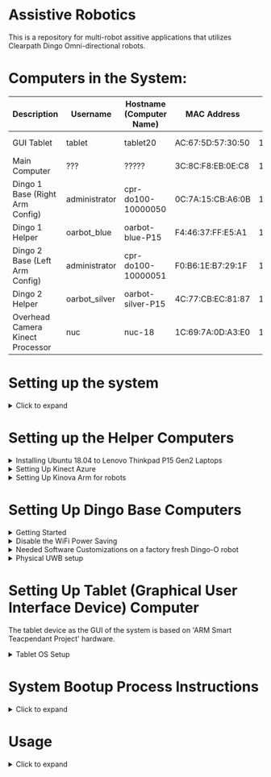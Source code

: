 # Assistive Robotics

This is a repository for multi-robot assitive applications that utilizes Clearpath Dingo Omni-directional robots.

# Computers in the System:


| Description                     | Username      | Hostname (Computer Name) | MAC Address       | IP            | Password  | OS           | ROS     |
| ------------------------------- | ------------- | ------------------------ | ----------------- | ------------- | --------- | ------------ | ------- |
| GUI Tablet                      | tablet        | tablet20                 | AC:67:5D:57:30:50 | 192.168.1.99  | 1234      | Ubuntu 20.04 | Noetic  |
| Main Computer                   | ???           | ?????                    | 3C:8C:F8:EB:0E:C8 | 192.168.1.100 | ????      | Ubuntu 20.04 | Noetic  |
| Dingo 1 Base (Right Arm Config) | administrator | cpr-do100-10000050       | 0C:7A:15:CB:A6:0B | 192.168.1.101 | clearpath | Ubuntu 20.04 | Noetic  |
| Dingo 1 Helper                  | oarbot_blue   | oarbot-blue-P15          | F4:46:37:FF:E5:A1 | 192.168.1.102 | 1234      | Ubuntu 18.04 | Melodic |
| Dingo 2 Base (Left Arm Config)  | administrator | cpr-do100-10000051       | F0:B6:1E:B7:29:1F | 192.168.1.103 | clearpath | Ubuntu 20.04 | Noetic  |
| Dingo 2 Helper                  | oarbot_silver | oarbot-silver-P15        | 4C:77:CB:EC:81:87 | 192.168.1.104 | 1234      | Ubuntu 18.04 | Melodic |
| Overhead Camera Kinect Processor| nuc           | nuc-18                   | 1C:69:7A:0D:A3:E0 | 192.168.1.90  | 1234      | Ubuntu 18.04 | Melodic |

# Setting up the system

<details> 
    <summary>Click to expand</summary>

<!-- Simply run
```
./all_devices_initial_setup.bash
``` -->

</details>

<!-- --------------------------------------------------------------------------- -->

# Setting up the Helper Computers

<details> 
    <summary>Installing Ubuntu 18.04 to Lenovo Thinkpad P15 Gen2 Laptops</summary>

## Installing Ubuntu 18.04 to Lenovo Thinkpad P15 Gen2 Laptops

See the hardware specs of this computer model in https://psref.lenovo.com/syspool/Sys/PDF/ThinkPad/ThinkPad_P15_Gen_2/ThinkPad_P15_Gen_2_Spec.pdf

We have
CPU: Core i7-11850H
GPU: NVIDIA T1200 (4GB GDDR4, 60W)
RAM: 16 GB DDR4-3200MHz
SCREEN: 1080P IPS
STORAGE: 512GB SSD M.2 2280 SSD PCIe NVMe
WIFI: Intel Wi-Fi® 6E AX210, 802.11ax 2x2 Wi-Fi + Bluetooth 5.2

### Prepare the BIOS settings

As described here: https://download.lenovo.com/pccbbs/mobiles_pdf/tp_p1_gen2_ubuntu_18.04_lts_installation_v1.0.pdf
(Note that this file is for P1, not for P15, so not all of steps here works for installing ubuntu 18.04 to P15)

- Disable "OS Optimized Defaults" in "Restart"
- Make sure "Hybrid Graphics" is selected instead of "Discrete Graphics" under Config>Display settings. Later we will have to make this "Discrete Graphics" again.
- F10 "Save & Exit"

### Install Ubuntu 18.04 with a USB

- Insert Ubuntu 18.04 installation USB and boot up the laptop.
- Press "Enter" while you are booting.
- Press "F12" to select the USB device.
- In the GRUB menu select "Install Ubuntu"
- Make sure you are connected to internet via Ethernet (WIFI does not work for now)
- Select Normal installation,
- For the Other options select "Download Updates while installing Ubuntu" and "Install third-party software for graphics and Wifi hardware..." options
- Do the storage managements as you wish (I did without encryption)
- For the username and computer name use the devices info table at the top of this readme file.
- After the installation if the computer does not boot after the GRUB menu, (see https://askubuntu.com/questions/162075/my-computer-boots-to-a-black-screen-what-options-do-i-have-to-fix-it.)
- Basically you will boot with nomodeset option  in the grub menu instead of quiet splash and then you will install graphics card after you boot in
- While booting keep pressing "shift" buttons to see GRUB menu,
- Press "e" while the OS that you would like to boot is selected.
- Go to line that starts with "linux" and erase "quiet splash" and write "nomodeset" instead.
- Press "Ctrl+x", you will be able to boot
- We will have to install NVIDIA graphics card and WIFI drivers

### Install NVIDIA drivers

- open a terminal and do `sudo apt update` and `sudo apt upgrade`
- press windows key and search for "Software & Updates"
- From ubuntu Software tab select Download From Main Server
- From Updates tab Select Never for Notify me of a new Ubuntu version
- From Additional Drivers tab select Using Nvidia driver metapackage from nvidia-driver495 (proprietary)
- Press Apply Changes button and once it finished reboot
- This will install the NVIDIA driver but you can also see options of the section 5 of [this](https://download.lenovo.com/pccbbs/mobiles_pdf/tp_p1_gen2_ubuntu_18.04_lts_installation_v1.0.pdf) for other installation options (We did not try those)
- When it boots up, go to BIOS settings and select "Discrete Graphics" instead of "Hybrid Graphics" under Config>Display settings.
- Save and Exit
- Once you reboot, now without doing the "nomodeset" step in GRUB menu you will be able to login

### Install Wifi Drivers

At the time of this installation, the most up-to-date Ubuntu 18.04 kernel version is 5.4.0 (you can check yours with command `uname -a`). However, the wifi hardware used on this computer (Intel Wi-Fi® 6E AX210) requires at least kernel version 5.10 (You can verify this at [here](https://wireless.wiki.kernel.org/en/users/drivers/iwlwifi)).
As stated in one of the answers in [this link](https://ubuntu.forumming.com/question/14149/ubuntu-20-04-lts-driver-intel-wi-fi-6e-ax210-160mhz), "The Linux 5.10 kernel (or later) will ship as part of Ubuntu 21.04 in April. This version will also get backported to Ubuntu 20.04 LTS at a later date. It's possible to manually install a mainline kernel in Ubuntu however if it breaks you get the pieces." We will install kernel 5.11 to make the wifi adapter work, but as suggested in the same answer be warned to review the implications of installing a kernel version manually [here](https://askubuntu.com/questions/119080/how-to-update-kernel-to-the-latest-mainline-version-without-any-distro-upgrade/885165#885165).

#### Installing Kernel 5.11

- First install Mainline as a graphical kernel installing tool. (See details [here](https://ubuntuhandbook.org/index.php/2020/08/mainline-install-latest-kernel-ubuntu-linux-mint/))
- run `sudo add-apt-repository ppa:cappelikan/ppa`
- `sudo apt update`
- `sudo apt install mainline`
- Open Mainline Kernel Installer and install 5.11.0
- After installation, reboot.
- `sudo update-grub` and `sudo reboot`
- As described [here](https://github.com/spxak1/weywot/blob/main/ax210.md#boot-with-kernel-5101), the output of `sudo dmesg | grep iwl` will show us some errors with the information about which firmware we need to install.
- For example we needed `iwlwifi-ty-a0-gf-a0-39` to `iwlwifi-ty-a0-gf-a0-59`.

#### Installing Firmware

- At the output of dmesg command it is suggested to check https://git.kernel.org/pub/scm/linux/kernel/git/firmware/linux-firmware.git/
- Go this website and download the newest firmware (eg. as of today it was linux-firmware-20211027.tar.gz (sig))
- It takes some time to download, be patient
- Uncompress the file with `tar -zxvf linux-firmware-20211027.tar.gz`
- `cd linux-firmware-20211027/`
- Copy the firmwares to `/lib/firmware/` with command `sudo cp -ax * /lib/firmware`
- Now reboot and the wifi should work!

### Additional settings

- Connect the wifi to lab network.
- Open settings on Privacy tab, disable automatic screen lock, location services enabled.
- Sharing tab, enable sharing and screen sharing, select require a password and make the password `1234`
- Power tab, disable dim screen when inactive, blank screen 5 minutes, Automatic suspend OFF, When power button is pressed Power Off
- Details tab, Users tab, Unlock and enable automatic log in
- Install GNOME Tweaks and launch
- On Power tab disable suspend when laptop lid is closed
- Install Dconf Editor and launch
- on /org/gnome/desktop/remote-access, disable require-encryption
- `sudo apt install ssh`

### Install ROS Melodic

- See [here](http://wiki.ros.org/Installation/Ubuntu)

</details>

<details> 
    <summary>Setting Up Kinect Azure</summary>

## Setting Up Kinect Azure

Setup the Sensor SDK and Body SDK for Kinect Azure following https://docs.microsoft.com/en-us/azure/kinect-dk/sensor-sdk-download and https://docs.microsoft.com/en-us/azure/kinect-dk/body-sdk-download .

At the time of this document the support is only for Ubuntu 18.04 with an AMD64 architecture CPU, additionally a dedicated GPU is a must (with minimum model specified as NVIDIA Geforce GTX 1050 see [here](https://docs.microsoft.com/en-us/azure/kinect-dk/system-requirements) for other requirements)

The steps are summarized as:

### Ssh into the Kinect Processor Computer of the robots

The passwords are given at the top for the  Kinect Processors. Use the information given and ssh into the robots. For example,

```
ssh oarbot_blue@192.168.1.101
```

or

```
ssh oarbot_silver@192.168.1.102
```

Then on each robot, follow the steps below:

### Setting up Linux Software Repository for Microsoft Products

```
curl -sSL https://packages.microsoft.com/keys/microsoft.asc | sudo apt-key add -
sudo apt-add-repository https://packages.microsoft.com/ubuntu/18.04/prod
sudo apt-get update
```

### Setting up the SDKs

```
sudo apt install libk4a1.4-dev
sudo apt install libk4abt1.1-dev
sudo apt install k4a-tools
```

### Adding permissions for Azure Kinect as a usb device

```
cd /etc/udev/rules.d
sudo wget https://github.com/microsoft/Azure-Kinect-Sensor-SDK/blob/develop/scripts/99-k4a.rules
```

Plug in the USB of Kinect Azure and connect it to the power. Then you can verify the installation with `k4aviewer` or `k4abt_simple_3d_viewer` commands.

### Setting up the ROS packages for Kinect Azure

(See the instructions for building [here](https://github.com/microsoft/Azure_Kinect_ROS_Driver/blob/melodic/docs/building.md) as reference)

```
sudo apt-get install ros-melodic-rgbd-launch
cd ~/catkin_ws_assistive/src
git clone https://github.com/burakaksoy/Azure_Kinect_ROS_Driver.git
cd ..
catkin_make -DCATKIN_WHITELIST_PACKAGES='azure_kinect_ros_driver'
source ~/.bashrc
source ~/catkin_ws_assistive/devel/setup.bash
```

#### Troubleshooting:
    
If you see this kind of error during the `catkin_make` command execution:

```
    Finding K4A SDK binaries
    CMake Error at Azure_Kinect_ROS_Driver/cmake/Findk4a.cmake:22 (message):
    Error: Azure Kinect SDK Version numbers contain exactly 3 components
    (major.minor.rev).  Requested number of components: 2
    Call Stack (most recent call first):
    /usr/local/share/cmake-3.18/Modules/CMakeFindDependencyMacro.cmake:47 (find_package)
    /usr/lib/cmake/k4abt/k4abtConfig.cmake:3 (find_dependency)
    Azure_Kinect_ROS_Driver/cmake/Findk4abt.cmake:35 (find_package)
    Azure_Kinect_ROS_Driver/CMakeLists.txt:94 (find_package)

    -- Configuring incomplete, errors occurred!
```

Change 2 components in the version number given in this line of file `/usr/lib/cmake/k4abt/k4abtConfig.cmake` from this:

```
find_dependency(k4a 1.3 REQUIRED)
```

to this:
```
find_dependency(k4a 1.3.0 REQUIRED)
```
and try again the `catkin_make` command above. 

*For more information about this issue see: [https://github.com/microsoft/Azure_Kinect_ROS_Driver/issues/143](https://github.com/microsoft/Azure_Kinect_ROS_Driver/issues/143)*

### Adjusting Default launch parameters for Azure Kinect

You can edit the default FPS argument value to 30 in `/src/Azure_Kinect_ROS_Driver/launch/kinect_rgbd.launch`.

Finally you can verify Kinect Ros installation working by

```
roslaunch azure_kinect_ros_driver kinect_rgbd.launch
```

and in a new terminal you can check for the published images with

```
rqt_image_view
```

For further information about the topics and the usage see https://github.com/microsoft/Azure_Kinect_ROS_Driver/blob/melodic/docs/usage.md

</details>

<details> 
    <summary>Setting Up Kinova Arm for robots</summary>

## Setting Up Kinova Arm for robots

### Hardware Setup

1. Plugin the powercable and the joystick
2. Connect the USB cable to your laptop
3. Powerup the arm

The green light on the joystick will be flashing for around a minute. After that, there will be two results after you do that

#### Joystick Steady Green light

You are good to go! Please direct to [software setup](#software-setup).

#### Joystick Green Light flashing or Steady Red Light

You need to update the firmware of the arm. If you try to use the ROS package when this situation happens, it'll show connection error.

1. Please follow the instruction in this [webpage](https://github.com/Kinovarobotics/kinova-ros/issues/248).
2. You can find the latest firmware [here](https://www.kinovarobotics.com/en/resources/gen2-technical-resources).
3. You can find the installation files of Development Center, a GUI available with the SDK [here](https://www.kinovarobotics.com/en/resources/gen2-faq) in the first question of "Usage". If the download link is missing, you can find it [here](https://drive.google.com/file/d/1UEQAow0XLcVcPCeQfHK9ERBihOCclkJ9/view) (File name is "`PS 0000 0009_1.5.1.zip`") and the document [here](https://www.kinovarobotics.com/sites/default/files/UG-008_KINOVA_Software_development_kit-User_guide_EN_R02%20%281%29.pdf) or [here](https://drive.google.com/file/d/1y5TByFsF97s4_zh14E-q0YHSlMr5P1qe/view).
4. We only tested the Development Center in win10 while updating the firmware. However, Development Center in both win10 and ubuntu20.04 (using the ubuntu16.04 version in the file) can connected to the arm and control the arm.
5. While rebooting the arm in the updating firmware step, you might want to do some "physical therapy" for the arm (basically move the arms around) and wait a bit before restarting your arm.

### Software Setup

#### Control the arm via Development Center

You can find the installation files of Development Center, a GUI available with the SDK [here](https://www.kinovarobotics.com/en/resources/gen2-faq) in the first question of "Usage". If the download link is missing, you can find it [here](https://drive.google.com/file/d/1UEQAow0XLcVcPCeQfHK9ERBihOCclkJ9/view) and the document [here](https://www.kinovarobotics.com/sites/default/files/UG-008_KINOVA_Software_development_kit-User_guide_EN_R02%20%281%29.pdf).

#### Add Translation offset if you have Bota Rokubi FT sensors installed on Kinova robots

Since the Kinematics change due to the additional hardware with the installed FT sensor, we need to add translation offset to the robot settings. 

- Open up the Development Center from `/opt/JACO-SDK/GUI/DevelopmentCenter`. 
- From `General Settings` enter `0.077` to `z-axis` (the other axes are 0).
- Select the check box that says `Activate Offset`.
- Hit `Save` button.

Note that after reboot of the arm the check box is automatically unchecked. Instead of opening the Development Center each time, on the joystick of the arm one can press 1 button. It lits up the right most blue light on the joystick which indicates the offset is activated. 


#### Control the arm via ROS package

Please direct [here](https://github.com/eric565648/kinova-ros/tree/noetic-devel) for how to launch the arm, perform joint angle and cartetian space control.

#### Put the arm to service mode

- Plug in USB your robot
- Open the `C:\Program Files (x86)\JACO-SDK\RobotConfiguration` or the equivalent path on you system.
- Put the last firmware you upload in your robot in the firmware folder.
- Run `ActivateServiceConfiguration.exe` (it is a console app, see the outputs by running it from a terminal/command line)
  If that works well at  General setting > update at the arm type field you will see JAco v2 6dof Service.

#### To use admittance control

1. Open Development Center GUI, general setting > update
2. Verify that main firmware is updated.
3. Arm type is in service mode (see above).
4. Actuator firmware is updated.
5. Verify that all the torque sensors are functional. (see details below)
6. Do the torque calibration. (see details below)
7. Verify that the gravity vector and the payload correctly defined. (see details below)

##### Steps 1-4 are already done in the above.

##### 5. Verifying all torque sensors are functional

Open the Development Center and go to Monitoring >angular >torque  column

- Push against each joint to apply an external torque to each joint and observe if the value on screen reacts
  accordingly to your action. Push in both direction and the torque should be positive in one direction and
  negative in the opposite one.
- If it does not react as expected, You have a problem with one or more of your torque sensor.
- If it reacts as expected, try step 6.

##### 6. Doing the torque calibration

Calibrate arm torque by reset sensors to zero value.
Get the user Guide. Go at the page 58 and place the robot at the picture position (candle like position)

- Once the arm is in the right position, you have to open the Development Center and go to Advanced settings and press 4 times to the Apply to all button in torque zero menu.
- Try to put the arm in torque mode with torque console, but close the Development Center before opening Torque console.
- If the arm does not switch to torque control try step 7.

##### 7. Verify that the gravity vector and the payload correctly defined.

- Open the Torque Console Interface and set the Gravity vector.
- Then set the payload if you have one.
- When it is done, try to switch to torque mode with the Torque Console Interface

If after all of those step it continue to not work, it may be a hardware issue. That need further investigation

</details>

</details>

<!-- --------------------------------------------------------------------------- -->

# Setting Up Dingo Base Computers

<details> 
    <summary>Getting Started</summary>

## Getting Started

Four Dingo-O robots arrived with a printed document named "Custom Robot Quickstart Guide". We only needed to apply section 3 and section 5 of this document after the batteries are fully charged (both the robot batteries and the PlayStation controller batteries). The texts are in these sections are copied below:

### Section 3: Getting Started

Your system has been configured to allow you to get started immediately after receipt. Follow these instructions to get
moving.

1. Remove the Dingo's side panels and top fairings (yellow), insert the batteries provided (or confirm they are
   inserted), then replace the top fairings and side panels.
2. Turn on the Dingo via the HMI button pad on the rear. Note that the computer may beep when starting up.
3. Press "PS" button on gamepad to turn it on.

### Section 5: Wireless

To set up the wireless communications on your Dingo, you must either first establish a wired Ethernet connection or use the HDMI output and USB keyboard from the robots's computer. If you use the Ethernet option, connect your computer to an Ethernet port on the Dingo's computer by removing the Dingo fairing, and set a
static IP on your computer to `192.168.131.19` (for example). If there are no free ethernet ports you may temporarily disconnect
one of the payloads such as a lidar sensor. SSH into the robot computer with:

```
ssh administrator@192.168.131.1
```

Enter the login password when prompted. Once you have successfully logged in, you can connect the robot's computer to a desired wireless network.

If you use the HDMI and USB keyboard option, when you bootup the robot, the login terminal screen of Ubuntu comes up. Enter in the username and password given at the top of this document and log in.

Once you log in, you can connect your robot to a desired wireless network using Netplan.

Simply create a file called `60-wireless.yaml` inside of the `/etc/netplan folder` on your robot's computer. Copy and paste
the contents below into the file, and make sure to modify the wireless interface, SSID, and password fields.

```txt
network:
    wifis:
    # Replace WIRELESS_INTERFACE with the name of the wireless network device, e.g. wlane or wlp3s0
    # Fill in the SSID_GOES_HERE and PASSWORD_GOES_HERE fields as appropriate. The password may be included
    as plain-text
    # or as a password hash. To generate the hashed password, run
    # echo -n 'WIFI_PASSWORD' | iconv -t UTF-16LE | openssl md4 -binary | xxd -p
    # If you have multiple wireless cards you may include a block for each device.
    # For more options, see https://netplan.io/reference/
    WIRELESS_INTERFACE:
        optional: true
        access-points:
            SSID_GOES HERE:
            password: PASSWORD_GOES_HERE
        dhcp4: true
        dhcp4-overrides:
            send-hostname: true
```

Once you have saved the file, you will then need to apply your new Netplan configuration and bring up your wireless
connection by running:

```bash
sudo netplan apply
```

More advanced networking examples, including configurations for accessing a wifi network requiring WPA Enterprise
credentials, can be found here:
https://netplan.io/examples/

You can verify that your robot is connected to a wireless network by running:

```bash
ip a
```

This will show all active connections and their IP addresses, including your robot's connection to the desired wireless
network, and the IP address assigned to the robot's computer.

</details>

<details> 
    <summary>Disable the WiFi Power Saving</summary>

List the wifi devices with command:
```
iw dev
```

To check the current power management setting of your WiFi interface, use the following command (Assuming the device is `wlp2s0`):
```
iw dev wlp2s0 get power_save
```

To Disable Power Saving Temporarily (Assuming the device is `wlp2s0`):
```
sudo iw dev wlp2s0 set power_save off
```

To Make the disabling permenant, create a Systemd Service:
```
sudo nano /etc/systemd/system/wifi-power-management.service
```

Paste the following:
```
[Unit]
Description=Disable WiFi Power Management
After=network.target

[Service]
Type=oneshot
ExecStart=/sbin/iw dev wlp2s0 set power_save off
RemainAfterExit=yes

[Install]
WantedBy=multi-user.target
```

Make sure to replace `wlp2s0` with the actual name of your wireless interface.

To enable and start the service:
```
sudo systemctl enable wifi-power-management.service
sudo systemctl start wifi-power-management.service
```

To verify (Assuming the device is `wlp2s0`):
```
iw dev wlp2s0 get power_save
```

**Note:** I also tried installing `NetworkManager` and edit its config file `sudo nano /etc/NetworkManager/conf.d/default-wifi-powersave-on.conf` by making 
```
[connection]
wifi.powersave = 2
```
and then `sudo systemctl restart NetworkManager`. 
However this did not disable the WiFi power management when I tried to verify with `iw dev wlp2s0 get power_save` command. Therefore I selected to use creating Systemd Service. 

</details>

<details> 
    <summary>Needed Software Customizations on a factory fresh Dingo-O robot</summary>

## Needed Software Customizations on a factory fresh Dingo-O robot

**WARNING: You may want to create a backup of the edited files before begin the process described here.**
To make the dingo robots work as desired in this repository, there are some customizations needed.

Follow the instructions in `ReadMe.md` file of in `src/dingo_customization/` of this repository.

</details>


<details> 
    <summary>Physical UWB setup</summary>

## Physical UWB setup

### Related websites for the Qorvo (DecaWave) UWB module documents

DW1000 [https://www.qorvo.com/products/p/DW1000#documents](https://www.qorvo.com/products/p/DW1000#documents)

DW1001C [https://www.qorvo.com/products/p/DWM1001C#documents](https://www.qorvo.com/products/p/DWM1001C#documents)

DWM1001-DEV [https://www.qorvo.com/products/p/DWM1001-DEV#documents](https://www.qorvo.com/products/p/DWM1001-DEV#documents)

MDEK1001 [https://www.qorvo.com/products/p/MDEK1001#documents](https://www.qorvo.com/products/p/MDEK1001#documents)

### Download the Android DRTLS phone app

[https://www.qorvo.com/products/p/MDEK1001#documents](https://www.qorvo.com/products/p/MDEK1001#documents)

Download DRTLS App : Android Application APK

### Calibration Script

Used to determine the every module's (tags and anchors) offsets based on [this white paper with name: Antenna Delay Calibration of DW1000-Based Products and Systems (Application Note APS014)](https://www.qorvo.com/products/d/da008449).

Set 4 of them an on a nice square with best possible known manual position measurements.

(3 of them gives only one solution, 4 of them gives a Least Squares solution with RMSE error to have an idea of how accurate the calculated offsets are.)

Take note of the manually measured distances, they are needed in the calibration script.

From the android app, put all the modules in the same network and set them as anchors. From the powered ones, only one of them must be set as initiator.

Use `antenna_offset_finding.m` MATLAB script in `uwb_matlab_scripts/` directory of this repo to find the offsets of each UWB module. Then set the offsets in `antenna_calibration.yaml` in `src/assistive_launch/config/` folder. Comments of the script should be sufficient to guide you for further details.

Note: This script would work on Windows 10 but not in Windows 11 as of writing this document. See details [here](https://www.mathworks.com/matlabcentral/answers/1912280-bluetooth-scanning-error-in-windows-11-solutions#answer_1173820)

This script uses the BLE interface of the firmware to communicate with the tags. For further information see section 7 of [DWM1001 Firmware API Guide](https://www.qorvo.com/products/d/da007975)

After the calibration is done, set modules back as tags those you won't to use as anchors from the Android app.

### Script to Calculate and Write the Anchor positions into the Modules

Mount the UWB anchors in the physical workspace area. Measure the distances between them with a laser distance meter.
Use `truck_bay_uwb_locations.m`  MATLAB script in `uwb_matlab_scripts/` directory of this repo. Comments of the script should be sufficient to guide you for further details.

Note: This script would work on Windows 10 but not in Windows 11 as of writing this document. See details [here](https://www.mathworks.com/matlabcentral/answers/1912280-bluetooth-scanning-error-in-windows-11-solutions#answer_1173820)

This script uses the BLE interface of the firmware to communicate with the tags. For further information see section 7 of [DWM1001 Firmware API Guide](https://www.qorvo.com/products/d/da007975)

### Configuring USB Ports of the UWB Tags Mounted on the Robots

At each robot equipped with the UWB tags, this step is required to read data from the UWB tags. 

Determine the USB serial ports of the UWB tags by unplugging and re-pluggin the USB cables of the tags and using this command:

```
ls /dev/serial/by-path/
```

The determined port should be something like this:

```
/dev/serial/by-path/pci-0000:00:14.0-usb-0:3:1.0
```

For each UWB tag, edit the `<robot_name>_uwb_<# of the UWB tag>.yaml` config files in `assistive_launch/config/` directory and assign the `serial_port` parameter to the determined port. 

For example, we name the first Dingo robot as `d1` and the USB port of its `2`nd UWB tag is specified in `assistive_launch/config/d1_uwb_2.yaml` file with the following content:

```
serial_port: '/dev/serial/by-path/pci-0000:00:14.0-usb-0:3:1.0'
topic_name: 'uwb/tag_2_serial_ranging'
```



</details>

<!-- --------------------------------------------------------------------------- -->

# Setting Up Tablet (Graphical User Interface Device) Computer

The tablet device as the GUI of the system is based on 'ARM Smart Teacpendant Project' hardware.

<details> 
    <summary>Tablet OS Setup</summary>

## Tablet OS Setup

### Steps to install Ubuntu (20.04 or 18.04) on Surface Go 2 Tablet

Requires a USB-C to USB-A adapter and flash drive

1. Update Windows 10/11 using Settings -> Updates
2. Download and create Ubuntu 20.04 amd64 USB install drive
3. Disable Windows bitlocker and reboot. If it says “waiting to active”, finish activation, then disable: https://www.isunshare.com/windows-10/4-ways-to-remove-or-disable-bitlocker-encryption-on-windows-10.html
4. Shrink the Windows 10 partition using Windows disk manager: https://www.tenforums.com/tutorials/96288-shrink-volume-partition-windows-10-a.html Suggested to shrink by 64000 MB
5. Connect bootable USB drive and reboot using advanced startup options: https://www.digitalcitizen.life/boot-your-windows-10-pc-usb-flash-drive The bootable usb drive may have the title “Linpus Lite”
6. Install Ubuntu as normal
7. Remove the USB drive
8. At this point Ubuntu is installed, but will not boot automatically. Do the advanced startup options again, and select “ubuntu”. This will boot into Ubuntu.
   Follow these instructions in Ubuntu to disable Windows boot: https://www.reddit.com/r/SurfaceLinux/comments/egds33/possible_fix_for_booting_directly_to_grub_on/ Windows can still be booted using Grub menu
   Ubuntu should now boot. The post is copied here for convenience:

   ```
       Possible fix for booting directly to grub on Surface Go
       If you're having trouble getting your Surface Go to boot to grub instead of the Windows Boot Manager, I might have something to try if you're brave: I moved the Microsoft folder in /boot/efi/EFI out of the way (In Ubuntu: sudo mv /boot/efi/EFI/Microsoft /boot/efi/EFI/Microsoft.bak) and now grub is loaded by default. I'd really only recommend this if you:

       Have a Windows USB recovery made and you know it's bootable

       Have your files backed up off the SSD (both Linux and Windows (if you care))

       Feel comfortable screwing around fixing a potentially broken EFI partition

       Aren't the sort of person who blames other people when you break your own computer following instructions you found on the Internet!

       All that said, it works for me on my recently purchased 8GB/128GB Surface Go w/ Ubuntu 19.10. I had already dumped the WIndows partition though, so I never tested whether grub had any issues loading Windows. You may also need to mess around with efibootmgr to fix the boot order, but I'm not sure.
   ```
9. You may also need to disable secure boot. This is achived from the BIOS settings. To enter the BIOS settings, while powering up the tablet, Press and hold the volume-up button on your Surface and at the same time, press and release the power button. When you see the Surface logo, release the volume-up button.
   The UEFI menu will display within a few seconds.
10. The default kernel version installed with ubuntu 20.04 as of writing this document is 5.15 however this version causes hanging problem when shutting down. Installing kernel version 5.4.243 via Mainline kernel installer resolves the issue for this specific tablet.
11. After the install of the OS, make sure the wifi power saving is disabled by editing:

    ```bash
    sudo nano /etc/NetworkManager/conf.d/default-wifi-powersave-on.conf
    ```

    By default there is:

    ```txt
    [connection]
    wifi.powersave = 3
    ```

    **Change the value to 2**. Then to take effect, run:

    ```bash
    sudo systemctl restart NetworkManager
    ```

    Disabling wifi power saving reduces the wifi latency by a considerable amount! For more information see [here](https://gist.github.com/jcberthon/ea8cfe278998968ba7c5a95344bc8b55).

    ### For further reducing latency, you can tune the network stack with the following commands:

    ```
    sudo sysctl -a | grep ipv4
    sudo sysctl -w net.ipv6.conf.all.disable_ipv6=1
    sudo sysctl -w net.ipv6.conf.default.disable_ipv6=1
    sudo sysctl -w net.ipv6.conf.lo.disable_ipv6=1
    sudo sysctl -w net.core.rmem_default=10000000
    sudo sysctl -w net.core.wmem_default=10000000
    sudo sysctl -w net.core.rmem_max=16777216
    sudo sysctl -w net.core.wmem_max=16777216
    sudo sysctl -w net.ipv4.tcp_low_latency=1  # intended to give preference to low latency over higher throughput; setting =1  # disables IPV4 tcp prequeue processing
    sudo sysctl -w net.ipv4.tcp_timestamps=0  # Only advised in cases where sack is needed.
    sudo sysctl -w net.ipv4.tcp_sack=0  # setting to 1 enables selective acknowledgment for IPV4, which requires enabling tcp_timestamps and adds some packet overhead, which you don't need if you don't experience packetloss
    sudo sysctl -w net.ipv4.tcp_window_scaling=1  # RFC 1323 - support for IPV4 TCP window sizes larger than 64K - generally needed on high bandwidth networks
    sudo sysctl -w net.ipv4.tcp_reordering=3  # The maximum times an IPV4 packet can be reordered in a TCP packet stream without TCP assuming packet loss and going into slow start.
    sudo sysctl -w net.ipv4.tcp_fastopen=1  # Enable to send data in the opening SYN packet.

    sudo sysctl -p # to apply the changes without rebooting

    sudo systemctl restart NetworkManager
    ```

    Note that these changes are not persistent and will be lost after a reboot. To make them persistent, you can add them to the `/etc/sysctl.conf` file as follows:

    ```
    sudo nano /etc/sysctl.conf
    ```

    Paste the following:
    ```
    net.ipv6.conf.all.disable_ipv6 = 1
    net.ipv6.conf.default.disable_ipv6 = 1
    net.ipv6.conf.lo.disable_ipv6 = 1
    net.core.rmem_default = 10000000
    net.core.wmem_default = 10000000
    net.core.rmem_max = 16777216
    net.core.wmem_max = 16777216
    net.ipv4.tcp_low_latency = 1  # intended to give preference to low latency over higher throughput; setting =1  # disables IPV4 tcp prequeue processing
    net.ipv4.tcp_timestamps = 0  # Only advised in cases where sack is needed.
    net.ipv4.tcp_sack = 0  # setting to 1 enables selective acknowledgment for IPV4, which requires enabling tcp_timestamps and adds some packet overhead, which you don't need if you don't experience packetloss
    net.ipv4.tcp_window_scaling = 1  # RFC 1323 - support for IPV4 TCP window sizes larger than 64K - generally needed on high bandwidth networks
    net.ipv4.tcp_reordering = 3  # The maximum times an IPV4 packet can be reordered in a TCP packet stream without TCP assuming packet loss and going into slow start.
    net.ipv4.tcp_fastopen = 1  # Enable to send data in the opening SYN packet.
    ```

    After adding the changes to the `/etc/sysctl.conf` file, you can apply them by running the following command:

    ```
    sudo sysctl -p # to apply the changes without rebooting

    sudo systemctl restart NetworkManager
    ```

    or you can reboot the machine to apply the changes.


    For more information on tuning the network stack, you can refer to the following resources:
    - [https://serverfault.com/q/623780/1102034] (https://serverfault.com/q/623780/1102034)
    - [https://www.speedguide.net/articles/linux-tweaking-121] (https://www.speedguide.net/articles/linux-tweaking-121)
    - [https://itsfoss.com/speed-up-slow-wifi-connection-ubuntu/] (https://itsfoss.com/speed-up-slow-wifi-connection-ubuntu/)

</details>

<!-- --------------------------------------------------------------------------- -->

# System Bootup Process Instructions

<details> 
    <summary>Click to expand</summary>


***Warning:** The order in the following instructions are important for successful bootup process. Following the order especially in the Dingo battery powered up components (Dingo base computer, Dingo helper computer, and Kinova arm) is essential, because otherwise Dingo robots may shut down after ~30 seconds, probably as a default protective measurement by Clearpath (Further investigation is needed on this matter).*

1. Make sure that on each Dingo robot, the Kinova arm is switched off, the Dingo helper computer charger is unplugged, and the robot batteries are connected and charged. 
2. Turn on the master/main computer and run `roscore`.
3. Turn on the GUI tablet.
4. Make sure the overhead Kinect camera is plugged in to the power and connected to the Kinect Azure computer. 
5. Turn on the Overhead Camera (Kinect Azure) computer (NUC).
6. Turn on each Dingo robot by using the button on the robot rear. 
7. Wait for the robot computer to complete its boot up process. 

    *This will launch the default robot control nodes, IMU node, UWB localization nodes, and front and rear Lidar sensor nodes*
8. Switch on the Kinova arm on the robots.
9. Plug in the Dingo helper computer charger.
10. Turn on the Dingo helper computer.  
11. Wait for the Dingo helper computer complete its boot up process. 
12. On master computer, launch `` file. 

     *This launch file will remotely launch
    the GUI node on the GUI tablet,
    the overhead camera and ArUco tag detection robot localization related nodes on the Overhead Camera computer (NUC),
    the Kinova arm, FT Sensor, and Kinect cameras on the Kinova arm wrist on each Dingo helper computer.
    Also, in the master/main computer it will launch
    the human body localization fusion.*

    Note that further devices, nodes, and features can be added to each computer without updating the information written in the last explanation above. That paragraph is intended to cover the main idea of system architecture which explains what system component runs on which computer in the system and therefore to create a sense on the System Bootup Process Instructions.

</details>

<!-- --------------------------------------------------------------------------- -->

# Usage

<details> 
    <summary>Click to expand</summary>

run

```
./test_launcher_all_oarbots.bash
```

Then to correct the torque readings on Kinova arms, run:

```
./correct_kinova_torques.bash
```

To plot the Force/Torque plots either run:

```
./rqt_plotter.bash
```

Or if you have PlotJuggler installed, run:

```
./plotjuggler.bash
```

</details>
